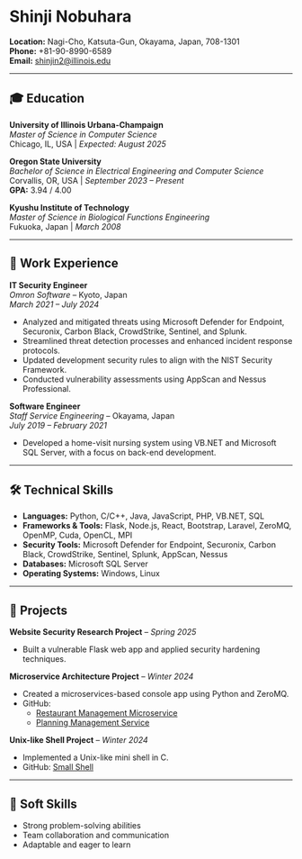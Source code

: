 # Shinji Nobuhara

**Location:** Nagi-Cho, Katsuta-Gun, Okayama, Japan, 708-1301  
**Phone:** +81-90-8990-6589  
**Email:** shinjin2@illinois.edu  

---

## 🎓 Education

**University of Illinois Urbana-Champaign**  
*Master of Science in Computer Science*  
Chicago, IL, USA | *Expected: August 2025*

**Oregon State University**  
*Bachelor of Science in Electrical Engineering and Computer Science*  
Corvallis, OR, USA | *September 2023 – Present*  
**GPA:** 3.94 / 4.00

**Kyushu Institute of Technology**  
*Master of Science in Biological Functions Engineering*  
Fukuoka, Japan | *March 2008*

---

## 💼 Work Experience

**IT Security Engineer**  
*Omron Software* – Kyoto, Japan  
*March 2021 – July 2024*  
- Analyzed and mitigated threats using Microsoft Defender for Endpoint, Securonix, Carbon Black, CrowdStrike, Sentinel, and Splunk.  
- Streamlined threat detection processes and enhanced incident response protocols.  
- Updated development security rules to align with the NIST Security Framework.  
- Conducted vulnerability assessments using AppScan and Nessus Professional.

**Software Engineer**  
*Staff Service Engineering* – Okayama, Japan  
*July 2019 – February 2021*  
- Developed a home-visit nursing system using VB.NET and Microsoft SQL Server, with a focus on back-end development.

---

## 🛠️ Technical Skills

- **Languages:** Python, C/C++, Java, JavaScript, PHP, VB.NET, SQL  
- **Frameworks & Tools:** Flask, Node.js, React, Bootstrap, Laravel, ZeroMQ, OpenMP, Cuda, OpenCL, MPI
- **Security Tools:** Microsoft Defender for Endpoint, Securonix, Carbon Black, CrowdStrike, Sentinel, Splunk, AppScan, Nessus  
- **Databases:** Microsoft SQL Server  
- **Operating Systems:** Windows, Linux

---

## 🧪 Projects

**Website Security Research Project** – *Spring 2025*  
- Built a vulnerable Flask web app and applied security hardening techniques.

**Microservice Architecture Project** – *Winter 2024*  
- Created a microservices-based console app using Python and ZeroMQ.  
- GitHub:  
  - [Restaurant Management Microservice](https://github.com/nobu1/restaurant_management_microservice)  
  - [Planning Management Service](https://github.com/nobu1/planning_management_service)

**Unix-like Shell Project** – *Winter 2024*  
- Implemented a Unix-like mini shell in C.  
- GitHub: [Small Shell](https://github.com/nobu1/small_shell)

---

## 🌟 Soft Skills

- Strong problem-solving abilities  
- Team collaboration and communication  
- Adaptable and eager to learn
